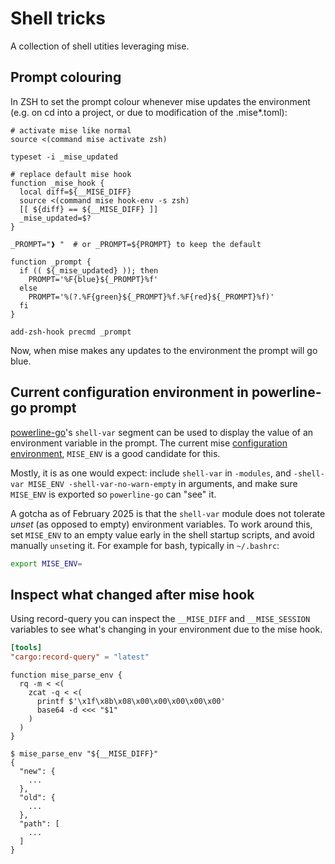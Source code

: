 # Shell tricks

A collection of shell utities leveraging mise.

## Prompt colouring

In ZSH to set the prompt colour whenever mise updates the environment (e.g. on cd into a project, or due to modification of the .mise\*.toml):

```shell
# activate mise like normal
source <(command mise activate zsh)

typeset -i _mise_updated

# replace default mise hook
function _mise_hook {
  local diff=${__MISE_DIFF}
  source <(command mise hook-env -s zsh)
  [[ ${diff} == ${__MISE_DIFF} ]]
  _mise_updated=$?
}

_PROMPT="❱ "  # or _PROMPT=${PROMPT} to keep the default

function _prompt {
  if (( ${_mise_updated} )); then
    PROMPT='%F{blue}${_PROMPT}%f'
  else
    PROMPT='%(?.%F{green}${_PROMPT}%f.%F{red}${_PROMPT}%f)'
  fi
}

add-zsh-hook precmd _prompt
```

Now, when mise makes any updates to the environment the prompt will go blue.

## Current configuration environment in powerline-go prompt

[powerline-go](https://github.com/justjanne/powerline-go)'s
`shell-var` segment can be used to display the value of an environment
variable in the prompt.
The current mise [configuration environment](/configuration/environments),
`MISE_ENV` is a good candidate for this.

Mostly, it is as one would expect: include `shell-var` in `-modules`,
and `-shell-var MISE_ENV -shell-var-no-warn-empty` in arguments,
and make sure `MISE_ENV` is exported so `powerline-go` can "see" it.

A gotcha as of February 2025 is that the `shell-var` module does not
tolerate _unset_ (as opposed to empty) environment variables.
To work around this, set `MISE_ENV` to an empty value early in the shell
startup scripts, and avoid manually `unset`ing it.
For example for bash, typically in `~/.bashrc`:

```bash
export MISE_ENV=
```

## Inspect what changed after mise hook

Using record-query you can inspect the `__MISE_DIFF` and `__MISE_SESSION` variables to see what's changing in your environment due to the mise hook.

```toml [~/.config/mise/config.toml]
[tools]
"cargo:record-query" = "latest"
```

```shell
function mise_parse_env {
  rq -m < <(
    zcat -q < <(
      printf $'\x1f\x8b\x08\x00\x00\x00\x00\x00'
      base64 -d <<< "$1"
    )
  )
}
```

```shell
$ mise_parse_env "${__MISE_DIFF}"
{
  "new": {
    ...
  },
  "old": {
    ...
  },
  "path": [
    ...
  ]
}
```

